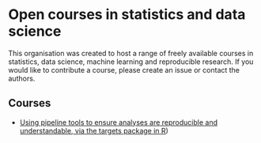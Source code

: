 # Open courses in statistics and data science

This organisation was created to host a range of freely available courses in statistics, data science, machine learning and reproducible research. If you would like to contribute a course, please create an issue or contact the authors.

## Courses

- <a href="[http://example.com/](https://github.com/open-courses-statistics-data-science/pipeline_tools)" target="_blank">Using pipeline tools to ensure analyses are reproducible and understandable, via the targets package in R</a>)
